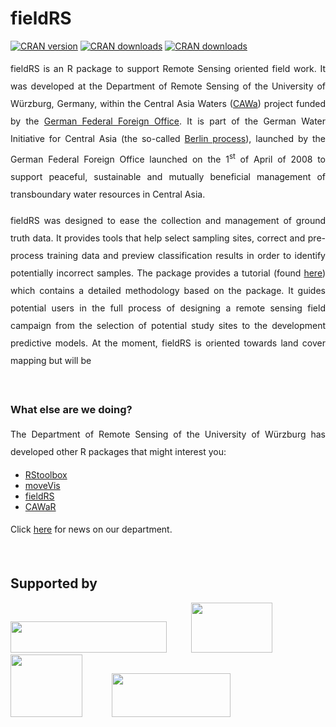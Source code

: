 # fieldRS
[![CRAN version](https://www.r-pkg.org/badges/version/fieldRS)](https://CRAN.R-project.org/package=fieldRS)
[![CRAN downloads](https://cranlogs.r-pkg.org/badges/last-month/fieldRS?color=brightgreen)](https://CRAN.R-project.org/package=fieldRS)
[![CRAN downloads](http://cranlogs.r-pkg.org/badges/grand-total/fieldRS?color=brightgreen)](https://CRAN.R-project.org/package=fieldRS)

<p align="justify" style="line-height:200%;">
fieldRS is an R package to support Remote Sensing oriented field work. It was developed at the Department of Remote Sensing of the University of Würzburg, Germany, within the Central Asia Waters (<a href="http://www.cawa-project.net/">CAWa</a>) project funded by the <a href="https://www.auswaertiges-amt.de/en">German Federal Foreign Office</a>. It is part of the German Water Initiative for Central Asia (the so-called <a href="http://waterca.org/en/the-berlin-process/">Berlin process</a>), launched by the German Federal Foreign Office launched on the 1<sup>st</sup> of April of 2008 to support peaceful, sustainable and mutually beneficial management of transboundary water resources in Central Asia.
</p>
<p align="justify" style="line-height:200%;">
fieldRS was designed to ease the collection and management of ground truth data. It provides tools that help select sampling sites, correct and pre-process training data and preview classification results in order to identify potentially incorrect samples. The package provides a tutorial (found <a href="https://CRAN.R-project.org/package=fieldRS/vignettes/fieldRS.html">here</a>) which contains a detailed methodology based on the package. It guides potential users in the full process of designing a remote sensing field campaign from the selection of potential study sites to the development predictive models. At the moment, fieldRS is oriented towards land cover mapping but will be 
</p>

</br>

### What else are we doing?
<p align="justify" style="line-height:200%;">
The Department of Remote Sensing of the University of Würzburg has developed other R packages that might interest you:
</p>

* <a href="https://bleutner.github.io/RStoolbox/">RStoolbox</a>
* <a href="https://github.com/cran/moveVis/">moveVis</a>
* <a href="https://github.com/RRemelgado/rsMove">fieldRS</a>
* <a href="https://github.com/RRemelgado/CAWaR">CAWaR</a>

<p align="justify" style="line-height:200%;">
Click <a href="http://remote-sensing.eu/">here</a> for news on our department.
</p>

</br>

## Supported by
<p>
<a href="https://www.orn.mpg.de/en/"><img width="250" height="50" src="https://www.gfz-potsdam.de/fileadmin/_processed_/0/8/csm_CAWa_Logo_ae5c278929.png"></a>&nbsp;&nbsp;&nbsp;&nbsp;&nbsp;&nbsp;&nbsp;&nbsp;&nbsp;&nbsp;<a href="https://www.geographie.uni-wuerzburg.de/en/fernerkundung/startseite/"><img width="130" height="80" src="https://www.uni-wuerzburg.de/typo3conf/ext/uw_sitepackage/Resources/Public/Images/uni-wuerzburg-logo.svg"></a>&nbsp;&nbsp;&nbsp;&nbsp;&nbsp;&nbsp;&nbsp;&nbsp;&nbsp;&nbsp;&nbsp;&nbsp;<a href="https://www.dlr.de/eoc/en/desktopdefault.aspx/tabid-5278/8856_read-15911/"><img width="115" height="100" src="https://upload.wikimedia.org/wikipedia/commons/thumb/f/f5/DLR_Logo.svg/744px-DLR_Logo.svg.png"></a>&nbsp;&nbsp;&nbsp;&nbsp;&nbsp;&nbsp;&nbsp;&nbsp;&nbsp;&nbsp;&nbsp;&nbsp;<a href="https://www.auswaertiges-amt.de/en/"><img width="190" height="70" src="https://www.ifa.de/fileadmin/content/logos/A/aa_englisch.jpg"></a>
</p>
</br>
